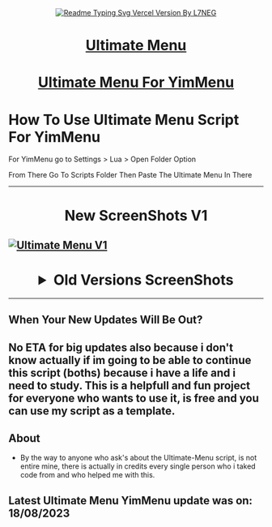 <div align="center">
  <a href="https://ghrmt.vercel.app"><img src="https://readme-typing-svg.vercel.app/?lines=Ultimate+Menu+Script;Most+Useful+Script;Written+By+L7NEG&font=Fira%20Code&size=31&center=true&width=380&height=50&duration=4000&pause=1000" alt="Readme Typing Svg Vercel Version By L7NEG"></a>
</div>

<div align="center">
  <h1><a href="https://www.unknowncheats.me/forum/grand-theft-auto-v/565688-ultimate-menu-script.html">Ultimate Menu</a></h1>
</div>

<div align="center">
  <h1><a href="https://www.unknowncheats.me/forum/grand-theft-auto-v/597103-ultimate-menu-yimmenu.html">Ultimate Menu For YimMenu</a></h1>
</div>


# How To Use Ultimate Menu Script For YimMenu

For YimMenu go to Settings > Lua > Open Folder Option 

From There Go To Scripts Folder Then Paste The Ultimate Menu In There

--------------------------------------------------------------------------------------------------
<div align="center">
  <h1> New ScreenShots V1</h1>
</div>

[![Ultimate Menu V1](https://i.imgur.com/yzmTkt2.png)](https://i.imgur.com/yzmTkt2.png)
--------------------------------------------------------------------------------------------------
<div align="center"> <h1> <details>
  <summary>Old Versions ScreenShots</summary>
  
</details> </h1> </div>

--------------------------------------------------------------------------------------------------
## When Your New Updates Will Be Out?
No ETA for big updates also because i don't know actually if im going to be able to continue this script (boths) because i have a life and i need to study. This is a helpfull and fun project for everyone who wants to use it, is free and you can use my script as a template.
--------------------------------------------------------------------------------------------------
## About
-  By the way to anyone who ask's about the Ultimate-Menu script, is not entire mine, there is actually in credits every single person who i taked code from and who helped me with this.
## Latest Ultimate Menu YimMenu update was on: 18/08/2023
